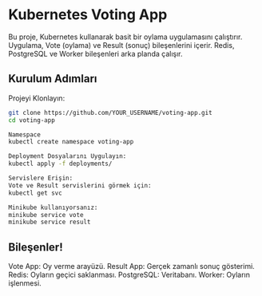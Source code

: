 # Kubernetes Voting App #
Bu proje, Kubernetes kullanarak basit bir oylama uygulamasını çalıştırır. Uygulama, Vote (oylama) ve Result (sonuç) bileşenlerini içerir. Redis, PostgreSQL ve Worker bileşenleri arka planda çalışır.

## Kurulum Adımları
Projeyi Klonlayın:

```bash
git clone https://github.com/YOUR_USERNAME/voting-app.git
cd voting-app
```
```bash
Namespace
kubectl create namespace voting-app
```
```bash
Deployment Dosyalarını Uygulayın:
kubectl apply -f deployments/
```
```bash
Servislere Erişin:
Vote ve Result servislerini görmek için:
kubectl get svc

Minikube kullanıyorsanız:
minikube service vote
minikube service result
```

## Bileşenler!
Vote App: Oy verme arayüzü.
Result App: Gerçek zamanlı sonuç gösterimi.
Redis: Oyların geçici saklanması.
PostgreSQL: Veritabanı.
Worker: Oyların işlenmesi.
